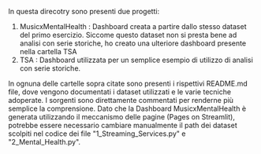 In questa direcotry sono presenti due progetti:
1) MusicxMentalHealth : Dashboard creata a partire dallo stesso dataset del primo esercizio.
    Siccome questo dataset non si presta bene ad analisi con serie storiche, ho creato una
    ulteriore dashboard presente nella cartella TSA
2) TSA : Dashboard utilizzata per un semplice esempio di utilizzo di analisi con serie 
    storiche.

In ognuna delle cartelle sopra citate sono presenti i rispettivi README.md file,
dove vengono documentati i dataset utilizzati e le varie tecniche adoperate.
I sorgenti sono direttamente commentati per renderne più semplice la comprensione.
Dato che la Dashboard  MusicxMentalHealth è generata utilizzando il meccanismo 
delle pagine (Pages on Streamlit), potrebbe essere necessario cambiare manualmente
il path dei dataset scolpiti nel codice dei file "1_Streaming_Services.py" e
"2_Mental_Health.py".